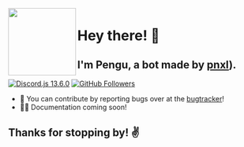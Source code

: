 <img width="137" height="137" align="left" src="https://media.discordapp.net/attachments/879597336286879775/934629861488734228/Screen_Shot_2022-01-23_at_12.35.15_pm.png?width=158&height=168"> 

# Hey there! 👋
## I'm Pengu, a bot made by [pnxl](https://github.com/pnxl)).

[![Discord.js 13.6.0](https://img.shields.io/badge/discord.js-13.6.0-ff69b4)](https://github.com/discordjs/discord.js)
[![GitHub Followers](https://img.shields.io/github/followers/PenguinoBot?style=flat&label=GitHub%20Followers)](https://github.com/PenguinoBot)

- 🌈 You can contribute by reporting bugs over at the [bugtracker](https://github.com/arcticpengu/bugtracker)!
- 👩‍💻 Documentation coming soon!

## Thanks for stopping by! ✌

